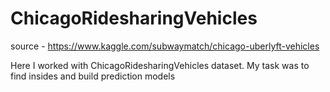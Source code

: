 # ChicagoRidesharingVehicles

source - https://www.kaggle.com/subwaymatch/chicago-uberlyft-vehicles

Here I worked with ChicagoRidesharingVehicles dataset. My task was to find insides and build prediction models
